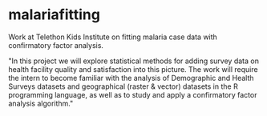 # malariafitting
Work at Telethon Kids Institute on fitting malaria case data with confirmatory factor analysis.

"In this project we will explore statistical methods for adding survey data on health facility quality and satisfaction into this picture. The work will require the intern to become familiar with the analysis of Demographic and Health Surveys datasets and geographical (raster & vector) datasets in the R programming language, as well as to study and apply a confirmatory factor analysis algorithm."
